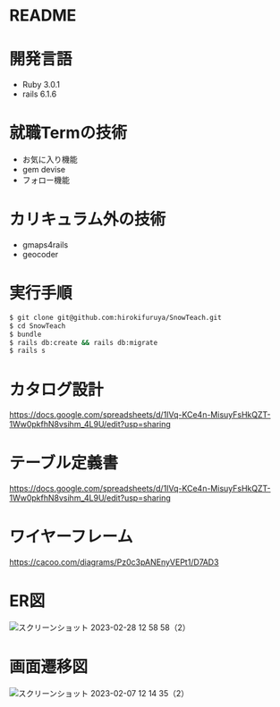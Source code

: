 # README

# 開発言語
- Ruby 3.0.1
- rails 6.1.6
# 就職Termの技術

- お気に入り機能
- gem devise
- フォロー機能
# カリキュラム外の技術

- gmaps4rails
- geocoder

# 実行手順

``` bash
$ git clone git@github.com:hirokifuruya/SnowTeach.git
$ cd SnowTeach
$ bundle
$ rails db:create && rails db:migrate
$ rails s
```
# カタログ設計

https://docs.google.com/spreadsheets/d/1IVq-KCe4n-MisuyFsHkQZT-1Ww0pkfhN8vsihm_4L9U/edit?usp=sharing

# テーブル定義書

https://docs.google.com/spreadsheets/d/1IVq-KCe4n-MisuyFsHkQZT-1Ww0pkfhN8vsihm_4L9U/edit?usp=sharing

# ワイヤーフレーム

https://cacoo.com/diagrams/Pz0c3pANEnyVEPt1/D7AD3

# ER図

![スクリーンショット 2023-02-28 12 58 58（2）](https://user-images.githubusercontent.com/117243796/221750181-2d1cbbb3-8c58-4912-b952-dff65eaba04e.png)

# 画面遷移図

![スクリーンショット 2023-02-07 12 14 35（2）](https://user-images.githubusercontent.com/117243796/217139897-7bf8a50f-0615-4679-be9c-6bcd2e927f80.png)
